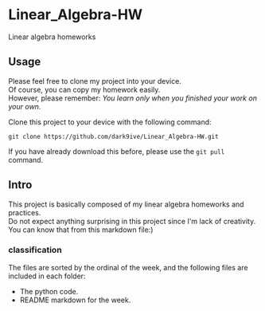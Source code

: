 # Linear_Algebra-HW
Linear algebra homeworks

## Usage

Please feel free to clone my project into your device.  
Of course, you can copy my homework easily.  
However, please remember: *You learn only when you finished your work on your own.*  
  
Clone this project to your device with the following command:

```
git clone https://github.com/dark9ive/Linear_Algebra-HW.git
```

If you have already download this before, please use the `git pull` command.  

## Intro

This project is basically composed of my linear algebra homeworks and practices.  
Do not expect anything surprising in this project since I'm lack of creativity.  
You can know that from this markdown file:)  

### classification

The files are sorted by the ordinal of the week, and the following files are included in each folder:

 - The python code.
 - README markdown for the week.


